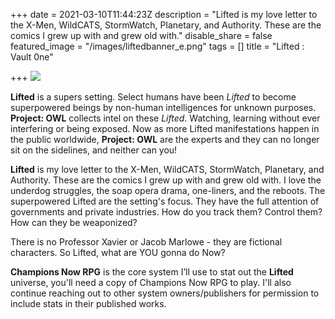 +++
date = 2021-03-10T11:44:23Z
description = "Lifted is my love letter to the X-Men, WildCATS, StormWatch, Planetary, and Authority. These are the comics I grew up with and grew old with."
disable_share = false
featured_image = "/images/liftedbanner_e.png"
tags = []
title = "Lifted : Vault 0ne"

+++
![](https://ksr-ugc.imgix.net/assets/032/384/312/580cdb2df244fa5cbfed7ed3d5d74fe9_original.png?ixlib=rb-2.1.0&w=680&fit=max&v=1613417177&auto=format&frame=1&lossless=true&s=1a3c0a64f3065fd0228469c9eedf1fd6)

**Lifted** is a supers setting. Select humans have been _Lifted_ to become superpowered beings by non-human intelligences for unknown purposes. **Project: OWL** collects intel on these _Lifted_. Watching, learning without ever interfering or being exposed. Now as more Lifted manifestations happen in the public worldwide, **Project: OWL** are the experts and they can no longer sit on the sidelines, and neither can you!

**Lifted** is my love letter to the X-Men, WildCATS, StormWatch, Planetary, and Authority. These are the comics I grew up with and grew old with. I love the underdog struggles, the soap opera drama, one-liners, and the reboots. The superpowered Lifted are the setting's focus. They have the full attention of governments and private industries. How do you track them? Control them? How can they be weaponized?

There is no Professor Xavier or Jacob Marlowe - they are fictional characters. So Lifted, what are YOU gonna do Now?

**Champions Now RPG** is the core system I’ll use to stat out the **Lifted** universe, you'll need a copy of Champions Now RPG to play. I'll also continue reaching out to other system owners/publishers for permission to include stats in their published works.